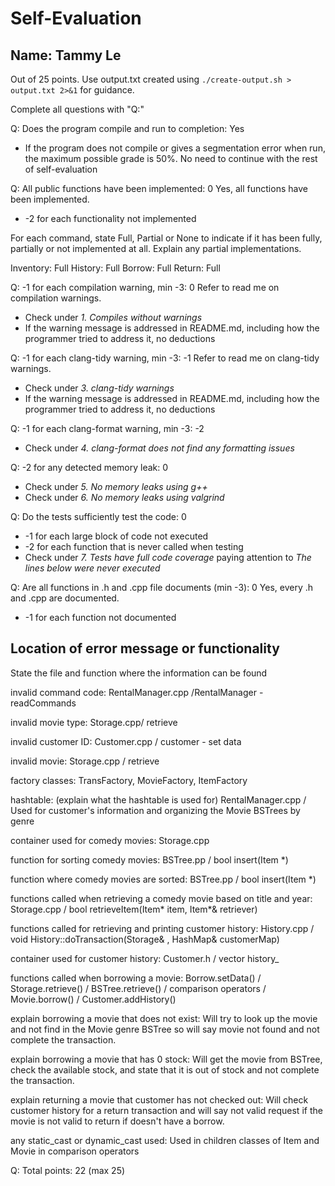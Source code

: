 # Self-Evaluation

## Name: Tammy Le

Out of 25 points. Use output.txt created using 
`./create-output.sh > output.txt 2>&1` for guidance.

Complete all questions with "Q:"

Q: Does the program compile and run to completion: Yes

- If the program does not compile or gives a segmentation error when run, 
the maximum possible grade is 50%. No need to continue with the rest of self-evaluation

Q: All public functions have been implemented: 0
Yes, all functions have been implemented.

- -2 for each functionality not implemented

For each command, state Full, Partial or None to indicate 
if it has been fully, partially or not implemented at all.
Explain any partial implementations.

Inventory: Full
History: Full
Borrow: Full
Return: Full

Q: -1 for each compilation warning, min -3: 0
Refer to read me on compilation warnings.

- Check under *1. Compiles without warnings*
- If the warning message is addressed in README.md, including how the programmer tried to address it, no deductions

Q: -1 for each clang-tidy warning, min -3: -1
Refer to read me on clang-tidy warnings.

- Check under *3. clang-tidy warnings*
- If the warning message is addressed in README.md, including how the programmer tried to address it, no deductions

Q: -1 for each clang-format warning, min -3: -2

- Check under *4. clang-format does not find any formatting issues*


Q: -2 for any detected memory leak: 0

- Check under *5. No memory leaks using g++*
- Check under *6. No memory leaks using valgrind*

Q: Do the tests sufficiently test the code: 0

- -1 for each large block of code not executed
- -2 for each function that is never called when testing
- Check under *7. Tests have full code coverage* paying attention to *The lines below were never executed*

Q: Are all functions in .h and .cpp file documents (min -3): 0
Yes, every .h and .cpp are documented.

- -1 for each function not documented

## Location of error message or functionality

State the file and function where the information can be found

invalid command code: RentalManager.cpp /RentalManager - readCommands

invalid movie type: Storage.cpp/ retrieve 

invalid customer ID: Customer.cpp / customer - set data
 
invalid movie: Storage.cpp / retrieve

factory classes: TransFactory, MovieFactory, ItemFactory

hashtable: (explain what the hashtable is used for) RentalManager.cpp / Used for customer's information and organizing the Movie BSTrees by genre

container used for comedy movies: Storage.cpp

function for sorting comedy movies: BSTree.pp / bool insert(Item *)

function where comedy movies are sorted: BSTree.pp / bool insert(Item *)

functions called when retrieving a comedy movie based on title and year: Storage.cpp / bool retrieveItem(Item* item, Item*& retriever)

functions called for retrieving and printing customer history: History.cpp / void History::doTransaction(Storage& , HashMap& customerMap)

container used for customer history: Customer.h / vector<Transaction> history_

functions called when borrowing a movie: Borrow.setData() / Storage.retrieve() / BSTree.retrieve() / comparison operators / Movie.borrow() / Customer.addHistory()

explain borrowing a movie that does not exist: Will try to look up the movie and not find in the Movie genre BSTree so will say movie not found and not complete the transaction.

explain borrowing a movie that has 0 stock: Will get the movie from BSTree, check the available stock, and state that it is out of stock and not complete the transaction.

explain returning a movie that customer has not checked out: Will check customer history for a return transaction and will say not valid request if the movie is not valid to return if doesn't have a borrow.

any static_cast or dynamic_cast used: Used in children classes of Item and Movie in comparison operators


Q: Total points: 22 (max 25)